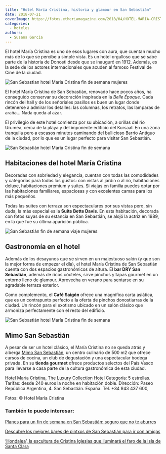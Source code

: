 ```yaml
---
title: "Hotel María Cristina, historia y glamour en San Sebastián"
date: 2018-07-21
coverImage: https://fotos.etheriamagazine.com/2018/04/HOTEL-MARIA-CRISTINA-HDHotelMariaCristinaSanSebastianExteriorviewatnight.jpg
categories: 
  - hoteles
authors: 
  - Susana García
---
```


El hotel María Cristina es uno de esos lugares con aura, que cuentan mucho más de lo que se percibe a simple vista. Es un hotel orgulloso que se sabe parte de la historia de Donosti desde que se inauguró en 1912. Además, es la sede de los actores internacionales que acuden al famoso Festival de Cine de la ciudad.

![San Sebastian hotel Maria Cristina fin de semana mujeres](https://fotos.etheriamagazine.com/2018/04/HOTEL-MARIA-CRISTINA-HDHotelMariaCristinaSanSebastianExteriorviewatnight-1024x576.jpg)

El hotel María Cristina de San Sebastián, renovado hace pocos años, ha conseguido 
conservar su decoración inspirada en la _Belle Époque_. Cada rincón del hall y de los 
señoriales pasillos es buen un lugar donde detenerse a admirar los detalles: las 
columnas, los retratos, las lamparas de araña… Nada queda al azar. 

El privilegio de este hotel comienza por su ubicación, a orillas del río Urumea, cerca 
de la playa y del imponente edificio del Kursaal. En una zona tranquila pero a escasos 
minutos caminando del bullicioso Barrio Antiguo de la ciudad, por lo que es un lugar 
perfecto para visitar San Sebastián. 

![San Sebastián hotel Maria Cristina fin de semana](https://fotos.etheriamagazine.com/2018/04/HOTEL-MARIA-CRISTINA-DRY_Terrace-02_1600x900-1024x576.jpg "Terraza del hotel María Cristina.")

## Habitaciones del hotel María Cristina

Decoradas con sobriedad y elegancia, cuentan con todas las comodidades y categorías para 
todos los gustos: con vistas al jardín o al río, habitaciones deluxe, habitaciones 
premium y suites. Si viajas en familia puedes optar por las habitaciones familiares, 
espaciosas y con excelentes camas para los más pequeños. 

Todas las suites con terraza son espectaculares por sus vistas pero, sin duda, la más 
especial es la **Suite Bette Davis**. En esta habitación, decorada con fotos suyas de su 
estancia en San Sebastián, se alojó la actriz en 1989, en la que fue su última aparición 
pública. 

![San Sebastián fin de semana viaje mujeres](https://fotos.etheriamagazine.com/2018/04/HOTEL-MARIA-CRISTINA-Family-Room-1024x576.jpg "Family Room del hotel María Cristina.")

## Gastronomía en el hotel

Además de los desayunos que se sirven en un majestuoso salón (y que son la mejor forma 
de empezar el día), el hotel María Cristina de San Sebastián cuenta con dos espacios 
gastronómicos de altura. El **bar DRY San Sebastián**, además de ricos cócteles, sirve 
pinchos y tapas gourmet en un entorno lleno de glamour. Aprovecha en verano para 
sentarse en su agradable terraza exterior. 

Como complemento, el **Café Saigón** ofrece una magnífica carta asiática, que es un 
contrapunto perfecto a la oferta de pinchos donostiarras de la ciudad. Un rincón para el 
exotismo ubicado en un salón clásico que armoniza perfectamente con el resto del 
edificio. 

![San Sebastián hotel María Cristina fin de semana](https://fotos.etheriamagazine.com/2018/04/HOTEL-MARIA-CRISTINA-HBAMainentranceHotelMariaCristinaSanSebastian-1024x576.jpg "Entrada principal del hotel María Cristina.")

## Mimo San Sebastián

A pesar de ser un hotel clásico, el María Cristina no se queda atrás y alberga [Mimo San 
Sebastián](https://mimo.eus/es), un centro culinario de 500 m2 que ofrece cursos de 
cocina, un club de degustación y una espectacular bodega privada. En su **tienda 
gourmet** ofrece productos selectos del País Vasco para llevarse a casa parte de la 
cultura gastronómica de esta ciudad. 

[Hotel María Cristina, The Luxury Collection 
Hotel](https://www.marriott.com/hotels/travel/easlc-hotel-maria-cristina-a-luxury-collection-hotel-san-sebastian/) 
Categoría: 5 estrellas. Tarifas: desde 240 euros la noche en habitación doble. 
Dirección: Paseo República Argentina, 4. San Sebastián. España. Tel. +34 943 437 600, 

Fotos: © Hotel María Cristina 

### También te puede interesar:

[Planes para un fin de semana en San Sebastián: seguro que no te 
aburres](https://etheriamagazine.com/2021/04/01/que-ver-hacer-en-san-sebastian/) 

[Descubre los mejores bares de pintxos de San Sebastián para ir con 
amigas](https://etheriamagazine.com/2019/11/08/de-pintxos-por-san-sebastian-y-la-costa-de-guipuzcoa-escapada-con-amigas/) 

[‘Hondalea’, la escultura de Cristina Iglesias que iluminará el faro de la isla de Santa 
Clara](https://etheriamagazine.com/2021/05/04/hondalea-escultura-de-cristina-iglesias-en-faro-de-la-isla-de-santa-clara/)
